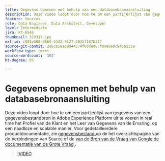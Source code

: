 ```yaml
---
title: Gegevens opnemen met behulp van een databasebronaansluiting
description: Deze video loopt door hoe te om een partijenlijst van gegevens van een gegevensbestandbron in Adobe Experience Platform uit te voeren in real time het Profiel van de Klant en het Leer van Gegevens van de Ervaring, op een naadloze en scalable manier.
feature: Sources
role: Data Engineer, Data Architect, Developer
level: Intermediate
jira: KT-6546
thumbnail: 329317.jpg
exl-id: c881e088-9569-4342-8f27-3815f187b217
source-git-commit: 286c85aa88d44574f00ded67f0de8e0c945a153e
workflow-type: tm+mt
source-wordcount: '102'
ht-degree: 0%

---
```


# Gegevens opnemen met behulp van databasebronaansluiting

Deze video loopt door hoe te om een partijenlijst van gegevens van een gegevensbestandbron in Adobe Experience Platform uit te voeren in real time het Profiel van de Klant en het Leer van Gegevens van de Ervaring, op een naadloze en scalable manier. Voor gedetailleerdere productdocumentatie, zie [ gegevensbestand ](https://experienceleague.adobe.com/docs/experience-platform/sources/home.html?lang=nl-NL#database) op de het overzichtspagina van de Verbindingen van Source of de [ van de Bron van de Vraag van Google de documentatie van de Grote Vraag ](https://experienceleague.adobe.com/docs/experience-platform/sources/ui-tutorials/create/databases/bigquery.html?lang=nl-NL).

>[!VIDEO](https://video.tv.adobe.com/v/329317?learn=on&enablevpops)
